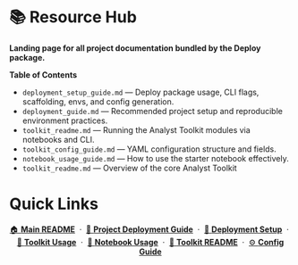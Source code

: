 # 📚 Resource Hub

**Landing page for all project documentation bundled by the Deploy package.**

**Table of Contents**
- `deployment_setup_guide.md` — Deploy package usage, CLI flags, scaffolding, envs, and config generation.
- `deployment_guide.md` — Recommended project setup and reproducible environment practices.
- `toolkit_readme.md` — Running the Analyst Toolkit modules via notebooks and CLI.
- `toolkit_config_guide.md` — YAML configuration structure and fields.
- `notebook_usage_guide.md` — How to use the starter notebook effectively.
- `toolkit_readme.md` — Overview of the core Analyst Toolkit 

# Quick Links

<p align="center">
  <a href="README.md">🏠 <b>Main README</b></a>
  &nbsp;·&nbsp;
  <a href="deployment_guide.md">🚀 <b>Project Deployment Guide</b></a>
  &nbsp;·&nbsp;
  <a href="deployment_setup_guide.md">🔧 <b>Deployment  Setup</b></a>
  &nbsp;·&nbsp;
  <a href="toolkit_readme.md">📘 <b>Toolkit Usage</b></a>
  &nbsp;·&nbsp;
  <a href="notebook_usage_guide.md">📓 <b>Notebook Usage</b></a>
  &nbsp;·&nbsp;
  <a href="toolkit_readme.md">📘 <b>Toolkit README</b></a>
  &nbsp;·&nbsp;
  <a href="toolkit_config_guide.md">⚙️ <b>Config Guide</b></a>
</p>
